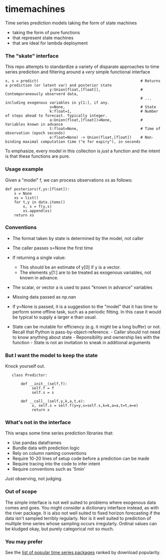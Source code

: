 # timemachines
Time series prediction models taking the form of state machines
- taking the form of pure functions
- that represent state machines
- that are ideal for lambda deployment

### The "skate" interface
This repo attempts to standardize a variety of disparate approaches to time series prediction and filtering around a *very* simple functional interface

    x, s = predict(                                              # Returns a prediction (or latent var) and posterior state
                        y:Union[float,[float]],                  # Contemporaneously observerd data, 
                                                                 # ... including exogenous variables in y[1:], if any. 
                        s=None,                                  # State
                        k:float=1,                               # Number of steps ahead to forecast. Typically integer. 
                        a:Union(float,[float])=None,             # Variables known in advance
                        t:float=None,                            # Time of observation (epoch seconds)
                        e:float=None) -> Union(float,[float])    # Non-binding maximal computation time ("e for expiry"), in seconds
    
To emphasize, every model in this collection is *just* a function and the intent is that these functions are pure. 

### Usage example
Given a "model" f, we can process observations xs as follows:

    def posteriors(f,ys:[float]):
        s = None
        xs = list()
        for t,y in data.items()
            x, s = f(y,s)
            xs.append(xs)
        return xs
    
### Conventions 

- The format taken by state is determined by the model, not caller
- The caller passes s=None the first time
       
- If returning a single value:
     - This should be an estimate of y[0] if y is a vector. 
     - The elements y[1:] are to be treated as exogenous variables, not known in advance. 

- The scalar, or vector a is used to pass "known in advance" variables
     
- Missing data passed as np.nan

- If y=None is passed, it is a suggestion to the "model" that it has time to perform some
      offline task, such as a periodic fitting. In this case it would be typical to supply a
      larger e than usual. 
      
- State can be mutable for efficiency (e.g. it might be a long buffer) or not. Recall that Python is pass-by-object-reference. 
      - Caller should not need to know anything about state
      - Reponsibility and ownership lies with the function
      - State is not an invitation to sneak in additional arguments
   

### But I want the model to keep the state 
Knock yourself out. 

       class Predictor:
   
           def __init__(self,f):
                self.f = f
                self.s = s

           def __call__(self,y,k,a,t,e):
                x, self.s = self.f(y=y,s=self.s,k=k,a=a,t=t,e=e)
                return x
            

### What's not in the interface
This wraps some time series prediction libraries that:

 - Use pandas dataframes
 - Bundle data with prediction logic
 - Rely on column naming conventions 
 - Require 10-20 lines of setup code before a prediction can be made
 - Require tracing into the code to infer intent
 - Require conventions such as '5min' 

Just observing, not judging. 

### Out of scope
The simple interface is not well suited to problems where exogenous data comes and goes. You might consider a dictionary interface instead, as with the river package. It is also not well suited to fixed horizon forecasting if the data isn't sampled terribly regularly. Nor is it well suited to prediction of multiple time series whose sampling occurs irregularly. Ordinal values can be kludged okay, but purely categorical not so much. 

### You may prefer
See the [list of popular time series packages](https://www.microprediction.com/blog/popular-timeseries-packages) ranked by download popularity. 

